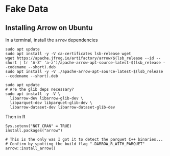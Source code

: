 # Fake Data

## Installing Arrow on Ubuntu

In a terminal, install the `arrow` dependencies

```{bash}
sudo apt update
sudo apt install -y -V ca-certificates lsb-release wget
wget https://apache.jfrog.io/artifactory/arrow/$(lsb_release --id --short | tr 'A-Z' 'a-z')/apache-arrow-apt-source-latest-$(lsb_release --codename --short).deb
sudo apt install -y -V ./apache-arrow-apt-source-latest-$(lsb_release --codename --short).deb

sudo apt update
# Are the glib deps necessary?
sudo apt install -y -V \
  libarrow-dev libarrow-glib-dev \
  libparquet-dev libparquet-glib-dev \
  libarrow-dataset-dev libarrow-dataset-glib-dev
```

Then in R

```{R}
Sys.setenv("NOT_CRAN" = TRUE)
install.packages("arrow")

# This is the only was I got it to detect the parquet C++ binaries...
# Confirm by spotting the build flag "-DARROW_R_WITH_PARQUET"
arrow::install_arrow()
```
